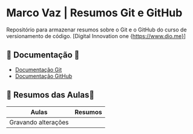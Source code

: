 
# Marco Vaz | Resumos Git e GitHub

Repositório para armazenar resumos sobre o Git e o GitHub do curso de versionamento de código.
[Digital Innovation one {https://www.dio.me}]

## 📕       Documentação    📕

- [Documentação Git](https://git-scm.com/doc)
- [Documentação GitHub](https://docs.github.com)

## 📝      Resumos das Aulas📝
|  Aulas  |   Resumos  |
|---------|------------|
|Gravando alterações|